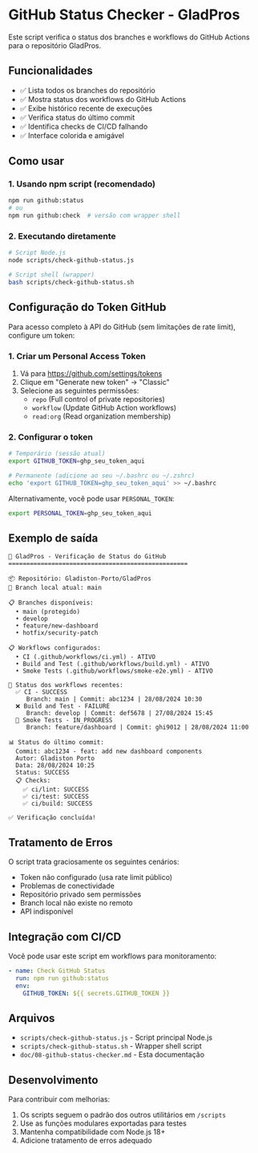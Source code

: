 # GitHub Status Checker - GladPros

Este script verifica o status dos branches e workflows do GitHub Actions para o repositório GladPros.

## Funcionalidades

- ✅ Lista todos os branches do repositório
- ✅ Mostra status dos workflows do GitHub Actions  
- ✅ Exibe histórico recente de execuções
- ✅ Verifica status do último commit
- ✅ Identifica checks de CI/CD falhando
- ✅ Interface colorida e amigável

## Como usar

### 1. Usando npm script (recomendado)
```bash
npm run github:status
# ou
npm run github:check  # versão com wrapper shell
```

### 2. Executando diretamente
```bash
# Script Node.js
node scripts/check-github-status.js

# Script shell (wrapper)
bash scripts/check-github-status.sh
```

## Configuração do Token GitHub

Para acesso completo à API do GitHub (sem limitações de rate limit), configure um token:

### 1. Criar um Personal Access Token
1. Vá para https://github.com/settings/tokens
2. Clique em "Generate new token" → "Classic"
3. Selecione as seguintes permissões:
   - `repo` (Full control of private repositories)
   - `workflow` (Update GitHub Action workflows)
   - `read:org` (Read organization membership)

### 2. Configurar o token
```bash
# Temporário (sessão atual)
export GITHUB_TOKEN=ghp_seu_token_aqui

# Permanente (adicione ao seu ~/.bashrc ou ~/.zshrc)
echo 'export GITHUB_TOKEN=ghp_seu_token_aqui' >> ~/.bashrc
```

Alternativamente, você pode usar `PERSONAL_TOKEN`:
```bash
export PERSONAL_TOKEN=ghp_seu_token_aqui
```

## Exemplo de saída

```
🚀 GladPros - Verificação de Status do GitHub
==================================================

📦 Repositório: Gladiston-Porto/GladPros
🌿 Branch local atual: main

📋 Branches disponíveis:
  • main (protegido)
  • develop
  • feature/new-dashboard
  • hotfix/security-patch

📋 Workflows configurados:
  • CI (.github/workflows/ci.yml) - ATIVO
  • Build and Test (.github/workflows/build.yml) - ATIVO  
  • Smoke Tests (.github/workflows/smoke-e2e.yml) - ATIVO

🚀 Status dos workflows recentes:
  ✅ CI - SUCCESS
     Branch: main | Commit: abc1234 | 28/08/2024 10:30
  ❌ Build and Test - FAILURE
     Branch: develop | Commit: def5678 | 27/08/2024 15:45
  🔄 Smoke Tests - IN_PROGRESS
     Branch: feature/dashboard | Commit: ghi9012 | 28/08/2024 11:00

📊 Status do último commit:
  Commit: abc1234 - feat: add new dashboard components
  Autor: Gladiston Porto
  Data: 28/08/2024 10:25
  Status: SUCCESS
  📋 Checks:
    ✅ ci/lint: SUCCESS
    ✅ ci/test: SUCCESS  
    ✅ ci/build: SUCCESS

✅ Verificação concluída!
```

## Tratamento de Erros

O script trata graciosamente os seguintes cenários:
- Token não configurado (usa rate limit público)
- Problemas de conectividade
- Repositório privado sem permissões
- Branch local não existe no remoto
- API indisponível

## Integração com CI/CD

Você pode usar este script em workflows para monitoramento:

```yaml
- name: Check GitHub Status
  run: npm run github:status
  env:
    GITHUB_TOKEN: ${{ secrets.GITHUB_TOKEN }}
```

## Arquivos

- `scripts/check-github-status.js` - Script principal Node.js
- `scripts/check-github-status.sh` - Wrapper shell script  
- `doc/08-github-status-checker.md` - Esta documentação

## Desenvolvimento

Para contribuir com melhorias:

1. Os scripts seguem o padrão dos outros utilitários em `/scripts`
2. Use as funções modulares exportadas para testes
3. Mantenha compatibilidade com Node.js 18+
4. Adicione tratamento de erros adequado